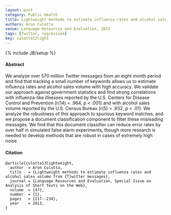 ```yaml
---
layout: post
category: Public Health
title: Lightweight methods to estimate influenza rates and alcohol sales volume from Twitter messages
authors: Aron Culotta
venue: Language Resources and Evaluation, 2013
tags: [Twitter, regression]
key: culotta12light
---
```


{% include JB/setup %}

#### Abstract

We analyze over 570 million Twitter messages from an eight month period and find that tracking a small number of keywords allows us to estimate influenza rates and alcohol sales volume with high accuracy. We validate our approach against government statistics and find strong correlations with influenza-like illnesses reported by the U.S. Centers for Disease Control and Prevention (r(14) = .964, p < .001) and with alcohol sales volume reported by the U.S. Census Bureau (r(5) = .932, p < .01). We analyze the robustness of this approach to spurious keyword matches, and we propose a document classification component to filter these misleading messages. We find that this document classifier can reduce error rates by over half in simulated false alarm experiments, though more research is needed to develop methods that are robust in cases of extremely high noise.

#### Citation


	@article{culotta13lightweight,
      author  = Aron Culotta,
      title   = {Lightweight methods to estimate influenza rates and alcohol sales volume from {T}witter messages},
      journal = {Language Resources and Evaluation, Special Issue on Analysis of Short Texts on the Web},
      volume  = {47},
      number  = {1},
      pages   = {217--238},
      year    = 2013,
    }
